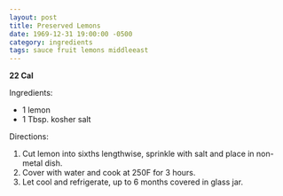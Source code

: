 ```yaml
---
layout: post
title: Preserved Lemons
date: 1969-12-31 19:00:00 -0500
category: ingredients
tags: sauce fruit lemons middleeast
---
```

<b>22 Cal</b>
<p>Ingredients:</p><ul>
<li>1	lemon</li>
<li>1 Tbsp.	kosher salt</li>
</ul>
<p>Directions:</p>
<ol>
<li>Cut lemon into sixths lengthwise, sprinkle with salt and place in non-metal dish.</li>
<li>Cover with water and cook at 250F for 3 hours.</li>
<li>Let cool and refrigerate, up to 6 months covered in glass jar.</li>
</ol>
